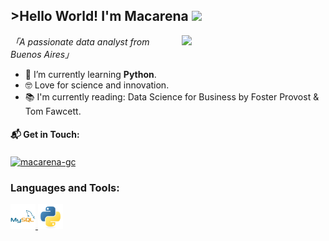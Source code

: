 <h2>>Hello World! I'm Macarena <img src="https://media.giphy.com/media/mGcNjsfWAjY5AEZNw6/giphy.gif" width="50"></h2>
<img align='right' src="https://media4.giphy.com/media/YmUzbfKCRlbJQoPqOz/giphy.gif?cid=790b7611dd4de567d68598487af812c37d9838b0c509dbe5&rid=giphy.gif&ct=s" width="230">
<p><em>「A passionate data analyst from Buenos Aires」
</em></p>




- 🌱 I’m currently learning **Python**.
- 🤓 Love for science and innovation.
- 📚 I'm currently reading: Data Science for Business by Foster Provost & Tom Fawcett.


<h4 align="left">📬 Get in Touch:</h4>
<p align="left">
<a href="https://linkedin.com/in/macarena-gc" target="blank"><img align="center" src="https://raw.githubusercontent.com/rahuldkjain/github-profile-readme-generator/master/src/images/icons/Social/linked-in-alt.svg" alt="macarena-gc" height="20" width="30" /></a>
</p>

<h3 align="left">Languages and Tools:</h3>
<p align="left"> <a href="https://www.mysql.com/" target="_blank"> <img src="https://raw.githubusercontent.com/devicons/devicon/master/icons/mysql/mysql-original-wordmark.svg" alt="mysql" width="40" height="40"/> </a> <a href="https://www.python.org" target="_blank"> <img src="https://raw.githubusercontent.com/devicons/devicon/master/icons/python/python-original.svg" alt="python" width="40" height="40"/> </a> </p>

